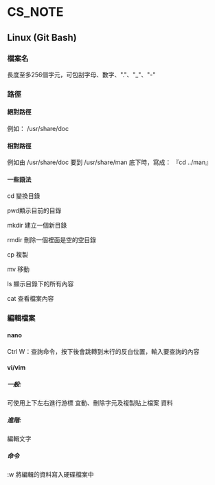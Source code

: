 # CS_NOTE
## Linux (Git Bash) ##
### 檔案名 ###
長度至多256個字元，可包刮字母、數字、"."、"_"、"-"
### 路徑 ###
#### 絕對路徑 ####
例如： /usr/share/doc
#### 相對路徑 ####
例如由 /usr/share/doc 要到 /usr/share/man 底下時，寫成： 『cd ../man』
#### 一些語法 ####
 cd 變換目錄 
 
 pwd顯示目前的目錄 
 
 mkdir 建立一個新目錄 
 
 rmdir 刪除一個裡面是空的空目錄 
 
 cp 複製 
 
 mv 移動 
 
 ls 顯示目錄下的所有內容 
 
 cat 查看檔案內容
### 編輯檔案 ###
#### nano ####
Ctrl W：查詢命令，按下後會跳轉到末行的反白位置，輸入要查詢的內容
#### vi/vim ####
##### 一般: ##### 
可使用上下左右進行游標 宜動、刪除字元及複製貼上檔案 資料 
##### 進階: ##### 
編輯文字
##### 命令 #####
:w 將編輯的資料寫入硬碟檔案中
